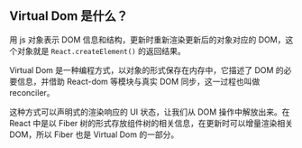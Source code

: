 ## Virtual Dom 是什么？

用 js 对象表示 DOM 信息和结构，更新时重新渲染更新后的对象对应的 DOM，这个对象就是 `React.createElement()` 的返回结果。

Virtual Dom 是一种编程方式，以对象的形式保存在内存中，它描述了 DOM 的必要信息，并借助 React-dom 等模块与真实 DOM 同步，这一过程也叫做 reconciler。

这种方式可以声明式的渲染响应的 UI 状态，让我们从 DOM 操作中解放出来。在 React 中是以 Fiber 树的形式存放组件树的相关信息，在更新时可以增量渲染相关 DOM，所以 Fiber 也是 Virtual Dom 的一部分。

